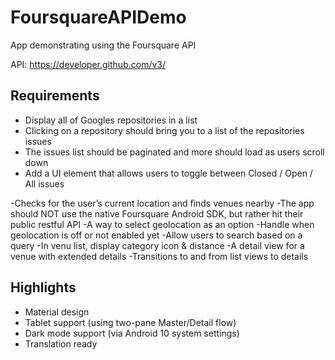 # FoursquareAPIDemo
App demonstrating using the Foursquare API

API: https://developer.github.com/v3/

## Requirements
- Display all of Googles repositories in a list
- Clicking on a repository should bring you to a list of the repositories issues
- The issues list should be paginated and more should load as users scroll down
- Add a UI element that allows users to toggle between Closed / Open / All issues

-Checks for the user’s current location and finds venues nearby
-The app should NOT use the native Foursquare Android SDK, but rather hit their public restful API
-A way to select geolocation as an option
-Handle when geolocation is off or not enabled yet
-Allow users to search based on a query
-In venu list, display category icon & distance
-A detail view for a venue with extended details
-Transitions to and from list views to details

## Highlights
- Material design
- Tablet support (using two-pane Master/Detail flow)
- Dark mode support (via Android 10 system settings)
- Translation ready
